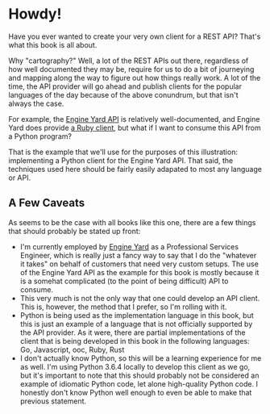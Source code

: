 # Howdy! #

Have you ever wanted to create your very own client for a REST API? That's what this book is all about.

Why "cartography?" Well, a lot of the REST APIs out there, regardless of how well documented they may be, require for us to do a bit of journeying and mapping along the way to figure out how things really work. A lot of the time, the API provider will go ahead and publish clients for the popular languages of the day because of the above conundrum, but that isn't always the case.

For example, the [Engine Yard API](https://developer.engineyard.com) is relatively well-documented, and Engine Yard does provide [a Ruby client](https://github.com/engineyard/core-client-rb), but what if I want to consume this API from a Python program?

That is the example that we'll use for the purposes of this illustration: implementing a Python client for the Engine Yard API. That said, the techniques used here should be fairly easily adapated to most any language or API.

## A Few Caveats ##

As seems to be the case with all books like this one, there are a few things that should probably be stated up front:

* I'm currently employed by [Engine Yard](https://www.engineyard.com) as a Professional Services Engineer, which is really just a fancy way to say that I do the "whatever it takes" on behalf of customers that need very custom setups. The use of the Engine Yard API as the example for this book is mostly because it is a somehat complicated (to the point of being difficult) API to consume.
* This very much is not the only way that one could develop an API client. This is, however, the method that I prefer, so I'm rolling with it.
* Python is being used as the implementation language in this book, but this is just an example of a language that is not officially supported by the API provider. As it were, there are partial implementations of the client that is being developed in this book in the following languages: Go, Javascript, ooc, Ruby, Rust
* I don't actually know Python, so this will be a learning experience for me as well. I'm using Python 3.6.4 locally to develop this client as we go, but it's important to note that this should probably not be considered an example of idiomatic Python code, let alone high-quality Python code. I honestly don't know Python well enough to even be able to make that previous statement.
